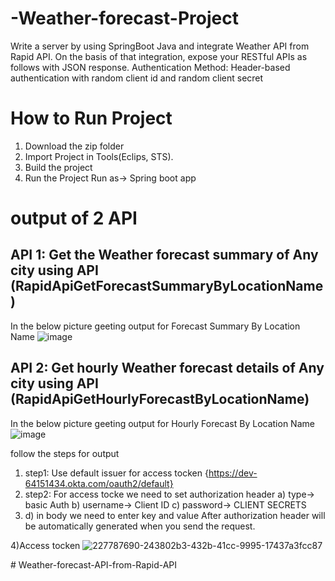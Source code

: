 # -Weather-forecast-Project
Write a server by using SpringBoot Java and integrate Weather API from Rapid API. On the basis of that integration, expose your RESTful APIs as follows with JSON response. Authentication Method: Header-based authentication with random client id and random client secret


# How to Run Project

1) Download the zip folder
2) Import Project in Tools(Eclips, STS).
3) Build the project
4) Run the Project
Run as-> Spring boot app

# output of 2 API
## API 1: Get the Weather forecast summary of Any city using API (RapidApiGetForecastSummaryByLocationName)
In the below picture geeting output for Forecast Summary By Location Name
![image](https://github.com/KondaShriya/Weather-API-from-Rapid-API/assets/99605851/a42c2167-eb80-4b9a-b151-347316f658ac)




## API 2: Get hourly Weather forecast details of Any city using API (RapidApiGetHourlyForecastByLocationName)

In the below picture geeting output for Hourly Forecast By Location Name
![image](https://github.com/KondaShriya/Weather-API-from-Rapid-API/assets/99605851/6cbc7670-0adc-4f1d-838e-71ffef56b2de)



follow the steps for output
1) step1: Use default issuer for access tocken {https://dev-64151434.okta.com/oauth2/default}
2) step2: For access tocke we need to set authorization header a) type-> basic Auth b) username-> Client ID c) password-> CLIENT SECRETS
3) d) in body we need to enter key and value
    After authorization header will be automatically generated when you send the request.


4)Access tocken
![227787690-243802b3-432b-41cc-9995-17437a3fcc87](https://user-images.githubusercontent.com/73180409/229243709-9fd45c59-25db-40a5-9a46-8e7739669784.png)

#   W e a t h e r - f o r e c a s t - A P I - f r o m - R a p i d - A P I 
 
 

